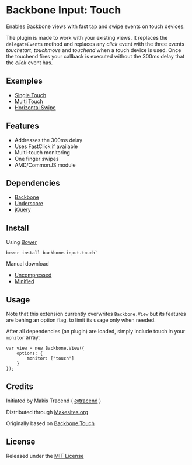 # Backbone Input: Touch


Enables Backbone views with fast tap and swipe events on touch devices.

The plugin is made to work with your existing views. It replaces the `delegateEvents` method and replaces any *click* event with the three events *touchstart*, *touchmove* and *touchend* when a touch device is used. Once the touchend fires your callback is executed without the 300ms delay that the *click* event has.


## Examples

* [Single Touch](http://rawgit.com/backbone-input/touch/master/examples/single-touch.html)
* [Multi Touch](http://rawgit.com/backbone-input/touch/master/examples/multi-touch.html)
* [Horizontal Swipe](http://rawgit.com/backbone-input/touch/master/examples/horizontal-swipe.html)


## Features

* Addresses the 300ms delay
* Uses FastClick if available
* Multi-touch monitoring
* One finger swipes
* AMD/CommonJS module


## Dependencies

* [Backbone](http://backbonejs.org/)
* [Underscore](http://underscorejs.org/)
* [jQuery](http://jquery.com/)


## Install

Using [Bower](http://bower.io/)
```
bower install backbone.input.touch`
```
Manual download

* [Uncompressed](https://github.com/backbone-input/touch/raw/master/build/backbone.input.touch-min.js)
* [Minified](https://github.com/backbone-input/touch/raw/master/build/backbone.input.touch-min.js)


## Usage

Note that this extension currently overwrites `Backbone.View` but its features are behing an option flag, to limit its usage only when needed.

After all dependencies (an plugin) are loaded,  simply include touch in your ```monitor``` array:

```
var view = new Backbone.View({
	options: {
		monitor: ["touch"]
	}
});
```


## Credits

Initiated by Makis Tracend ( [@tracend](http://github.com/tracend) )

Distributed through [Makesites.org](http://makesites.org)

Originally based on [Backbone.Touch](https://github.com/nervetattoo/backbone.touch)


## License

Released under the [MIT License](http://makesites.org/licenses/MIT)
